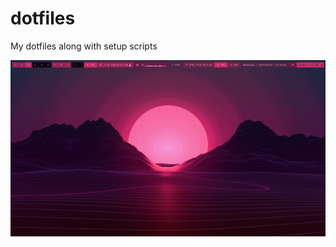 # dotfiles

My dotfiles along with setup scripts

![A screenshot of my desktop](./assets/screenie.png)
